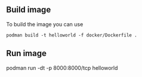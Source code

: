 ## Build image

To build the image you can use

`podman build -t helloworld -f docker/Dockerfile .`

## Run image

podman run -dt -p 8000:8000/tcp helloworld